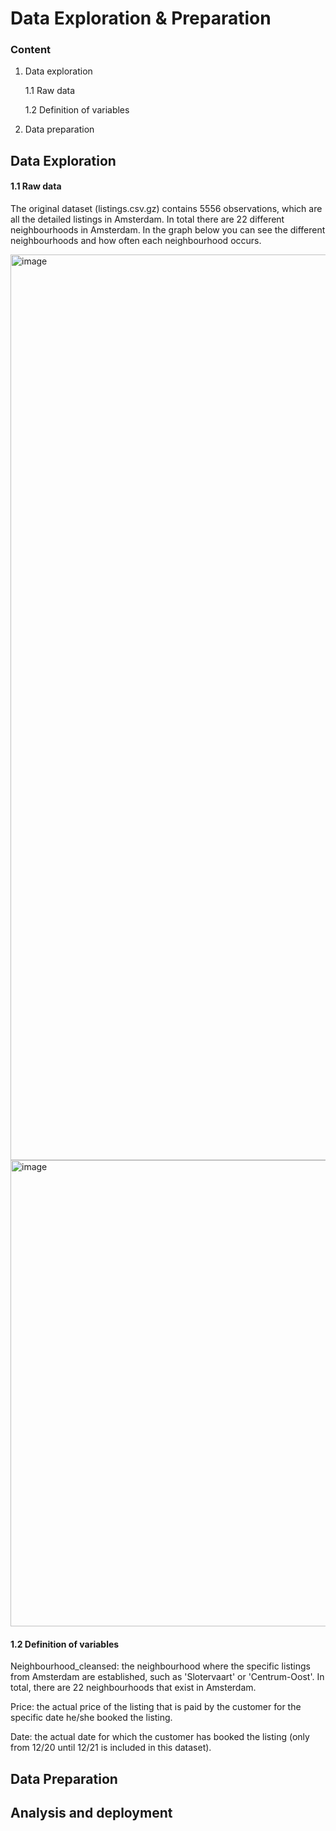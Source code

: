 # **Data Exploration & Preparation**

### Content
1. Data exploration

   1.1 Raw data

   1.2 Definition of variables

2. Data preparation


## **Data Exploration**
#### 1.1 Raw data

The original dataset (listings.csv.gz) contains 5556 observations, which are all the detailed listings in Amsterdam. In total there are 22 different neighbourhoods in Amsterdam. In the graph below you can see the different neighbourhoods and how often each neighbourhood occurs.

<img width="1449" alt="image" src="https://user-images.githubusercontent.com/98963939/159894754-5ab3585f-3dd0-4f0a-b836-eda7ab0b6620.png">

<img width="746" alt="image" src="https://user-images.githubusercontent.com/98963939/159896204-fbb5e9e4-d26f-420b-aaa4-31d8b7893633.png">



#### 1.2 Definition of variables

Neighbourhood_cleansed: the neighbourhood where the specific listings from Amsterdam are established, such as 'Slotervaart' or 'Centrum-Oost'. In total, there are 22 neighbourhoods that exist in Amsterdam.

Price: the actual price of the listing that is paid by the customer for the specific date he/she booked the listing.

Date: the actual date for which the customer has booked the listing (only from 12/20 until 12/21 is included in this dataset).

## **Data Preparation**

## **Analysis and deployment**
